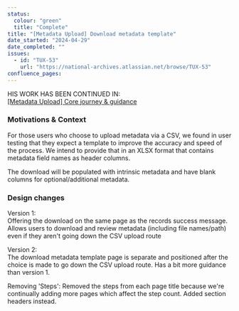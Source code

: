 ```yaml
---
status:
  colour: "green"
  title: "Complete"
title: "[Metadata Upload] Download metadata template"
date_started: "2024-04-29"
date_completed: ""
issues:
  - id: "TUX-53"
    url: "https://national-archives.atlassian.net/browse/TUX-53"
confluence_pages:
---
```


HIS WORK HAS BEEN CONTINUED IN:  
[[Metadata Upload] Core journey & guidance](???)

### Motivations & Context

For those users who choose to upload metadata via a CSV, we found in user testing that they expect a template to improve the accuracy and speed of the process. We intend to provide that in an XLSX format that contains metadata field names as header columns. 

The download will be populated with intrinsic metadata and have blank columns for optional/additional metadata.

### Design changes

Version 1:   
Offering the download on the same page as the records success message. Allows users to download and review metadata (including file names/path) even if they aren't going down the CSV upload route

Version 2:  
The download metadata template page is separate and positioned after the choice is made to go down the CSV upload route. Has a bit more guidance than version 1. 

Removing 'Steps':
Removed the steps from each page title because we're continually adding more pages which affect the step count. Added section headers instead.
